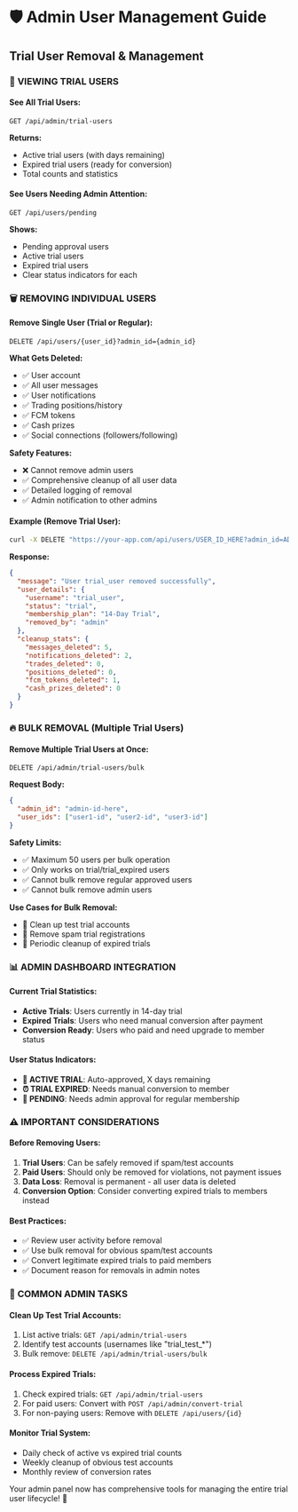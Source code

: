 # 🛡️ Admin User Management Guide
## Trial User Removal & Management

### 👥 **VIEWING TRIAL USERS**

#### See All Trial Users:
```
GET /api/admin/trial-users
```
**Returns:**
- Active trial users (with days remaining)
- Expired trial users (ready for conversion) 
- Total counts and statistics

#### See Users Needing Admin Attention:
```
GET /api/users/pending
```
**Shows:**
- Pending approval users
- Active trial users 
- Expired trial users
- Clear status indicators for each

### 🗑️ **REMOVING INDIVIDUAL USERS**

#### Remove Single User (Trial or Regular):
```
DELETE /api/users/{user_id}?admin_id={admin_id}
```

**What Gets Deleted:**
- ✅ User account
- ✅ All user messages
- ✅ User notifications
- ✅ Trading positions/history
- ✅ FCM tokens
- ✅ Cash prizes
- ✅ Social connections (followers/following)

**Safety Features:**
- ❌ Cannot remove admin users
- ✅ Comprehensive cleanup of all user data
- ✅ Detailed logging of removal
- ✅ Admin notification to other admins

#### Example (Remove Trial User):
```bash
curl -X DELETE "https://your-app.com/api/users/USER_ID_HERE?admin_id=ADMIN_ID_HERE"
```

**Response:**
```json
{
  "message": "User trial_user removed successfully",
  "user_details": {
    "username": "trial_user",
    "status": "trial", 
    "membership_plan": "14-Day Trial",
    "removed_by": "admin"
  },
  "cleanup_stats": {
    "messages_deleted": 5,
    "notifications_deleted": 2,
    "trades_deleted": 0,
    "positions_deleted": 0,
    "fcm_tokens_deleted": 1,
    "cash_prizes_deleted": 0
  }
}
```

### 🔥 **BULK REMOVAL (Multiple Trial Users)**

#### Remove Multiple Trial Users at Once:
```
DELETE /api/admin/trial-users/bulk
```

**Request Body:**
```json
{
  "admin_id": "admin-id-here",
  "user_ids": ["user1-id", "user2-id", "user3-id"]
}
```

**Safety Limits:**
- ✅ Maximum 50 users per bulk operation
- ✅ Only works on trial/trial_expired users
- ✅ Cannot bulk remove regular approved users
- ✅ Cannot bulk remove admin users

**Use Cases for Bulk Removal:**
- 🧪 Clean up test trial accounts
- 🚫 Remove spam trial registrations  
- 🧹 Periodic cleanup of expired trials

### 📊 **ADMIN DASHBOARD INTEGRATION**

#### Current Trial Statistics:
- **Active Trials**: Users currently in 14-day trial
- **Expired Trials**: Users who need manual conversion after payment
- **Conversion Ready**: Users who paid and need upgrade to member status

#### User Status Indicators:
- **🎯 ACTIVE TRIAL**: Auto-approved, X days remaining
- **⏰ TRIAL EXPIRED**: Needs manual conversion to member
- **👤 PENDING**: Needs admin approval for regular membership

### ⚠️ **IMPORTANT CONSIDERATIONS**

#### Before Removing Users:
1. **Trial Users**: Can be safely removed if spam/test accounts
2. **Paid Users**: Should only be removed for violations, not payment issues
3. **Data Loss**: Removal is permanent - all user data is deleted
4. **Conversion Option**: Consider converting expired trials to members instead

#### Best Practices:
- ✅ Review user activity before removal
- ✅ Use bulk removal for obvious spam/test accounts
- ✅ Convert legitimate expired trials to paid members
- ✅ Document reason for removals in admin notes

### 🔧 **COMMON ADMIN TASKS**

#### Clean Up Test Trial Accounts:
1. List active trials: `GET /api/admin/trial-users`
2. Identify test accounts (usernames like "trial_test_*")
3. Bulk remove: `DELETE /api/admin/trial-users/bulk`

#### Process Expired Trials:
1. Check expired trials: `GET /api/admin/trial-users` 
2. For paid users: Convert with `POST /api/admin/convert-trial`
3. For non-paying users: Remove with `DELETE /api/users/{id}`

#### Monitor Trial System:
- Daily check of active vs expired trial counts
- Weekly cleanup of obvious test accounts
- Monthly review of conversion rates

Your admin panel now has comprehensive tools for managing the entire trial user lifecycle! 🎯